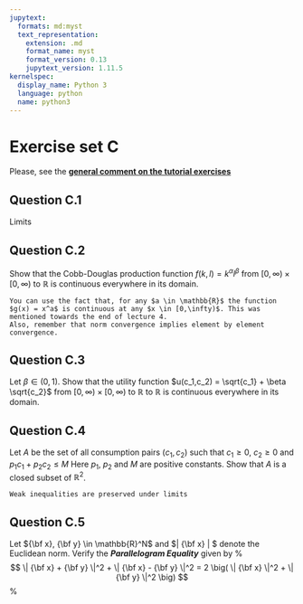 ```yaml
---
jupytext:
  formats: md:myst
  text_representation:
    extension: .md
    format_name: myst
    format_version: 0.13
    jupytext_version: 1.11.5
kernelspec:
  display_name: Python 3
  language: python
  name: python3
---
```


# Exercise set C

Please, see the 
[**general comment on the tutorial exercises**](02.exercises.md)

## Question C.1

Limits 

## Question C.2

Show that the Cobb-Douglas production function 
$f(k,l) = k^\alpha l^\beta$ from $[0,\infty) \times [0,\infty)$ to $\mathbb{R}$ is continuous everywhere in its domain.

```{tip}
You can use the fact that, for any $a \in \mathbb{R}$ the function $g(x) = x^a$ is continuous at any $x \in [0,\infty)$. This was mentioned towards the end of lecture 4. 
Also, remember that norm convergence implies element by element convergence.
```

## Question C.3

Let $\beta \in (0,1)$. Show that the utility function $u(c_1,c_2) = \sqrt{c_1} + \beta \sqrt{c_2}$ from $[0,\infty) \times [0,\infty)$ to $\mathbb{R}$ to $\mathbb{R}$ is continuous everywhere in its domain.

## Question C.4

Let $A$ be the set of all consumption pairs $(c_1,c_2)$ such that $c_1 \ge 0$, $c_2 \ge 0$ and $p_1 c_1 + p_2 c_2 \le M$ Here $p_1$, $p_2$ and $M$ are positive constants. Show that $A$ is a closed subset of $\mathbb{R}^2$.

```{tip}
Weak inequalities are preserved under limits
```

## Question C.5

Let ${\bf x}, {\bf y} \in \mathbb{R}^N$ and $\| {\bf x} \| $ denote the Euclidean norm.  Verify the ***Parallelogram Equality*** given by
%
$$
\| {\bf x} + {\bf y} \|^2 + \| {\bf x} - {\bf y} \|^2 = 2 \big( \| {\bf x} \|^2 + \| {\bf y} \|^2 \big)
$$
%
